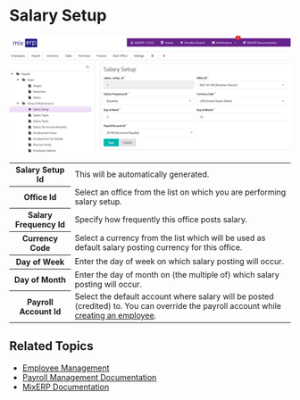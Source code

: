 # Salary Setup

![Salary Setup](images/salary-setup.png)

<table class="ui padded compact attached small blue table">
    <tr>
        <th>
            Salary Setup Id
        </th>
        <td>
            This will be automatically generated.
        </td>
    </tr>
    <tr>
        <th>
            Office Id
        </th>
        <td>
            Select an office from the list on which you are performing
            salary setup.
        </td>
    </tr>
    <tr>
        <th>
            Salary Frequency Id
        </th>
        <td>
            Specify how frequently this office posts salary.
        </td>
    </tr>
    <tr>
        <th>Currency Code
        </th>
        <td>
            Select a currency from the list which will be used as default
            salary posting currency for this office.
        </td>
    </tr>
    <tr>
        <th>Day of Week
        </th>
        <td>Enter the day of week on which salary posting will occur.
        </td>
    </tr>
    <tr>
        <th>Day of Month
        </th>
        <td>
            Enter the day of month on (the multiple of) which
            salary posting will occur.
        </td>
    </tr>
    <tr>
        <th>Payroll Account Id
        </th>
        <td>Select the default account where salary will be posted (credited) to.
        You can override the payroll account while <a href="..//human-resource-management/employee-managment.md">creating an employee</a>.
        </td>
    </tr>
</table>

## Related Topics
* [Employee Management](..//human-resource-management/employee-managment.md)
* [Payroll Management Documentation](index.md)
* [MixERP Documentation](../index.md)
